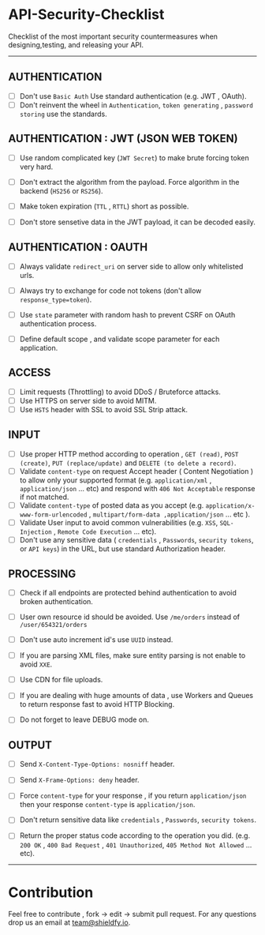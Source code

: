# API-Security-Checklist
Checklist of the most important security countermeasures when designing,testing, and releasing your API.

------------------------------------------------------------------------------
## AUTHENTICATION
- [ ] Don't use `Basic Auth` Use standard authentication (e.g. JWT , OAuth).
- [ ] Don't reinvent the wheel in `Authentication`, `token generating` , `password storing` use the standards.

## AUTHENTICATION : JWT (JSON WEB TOKEN)
- [ ] Use random complicated key (`JWT Secret`) to make brute forcing token very hard.
- [ ] Don't extract the algorithm from the payload. Force algorithm in the backend (`HS256` or `RS256`). 
- [ ] Make token expiration (`TTL` , `RTTL`) short as possible.
- [ ] Don't store sensetive data in the JWT payload, it can be decoded easily.


## AUTHENTICATION : OAUTH
- [ ] Always validate `redirect_uri` on server side to allow only whitelisted urls.
- [ ] Always try to exchange for code not tokens (don't allow `response_type=token`).
- [ ] Use `state` parameter with random hash to prevent CSRF on OAuth authentication process.
- [ ] Define default scope , and validate scope parameter for each application. 


## ACCESS
- [ ] Limit requests (Throttling) to avoid DDoS / Bruteforce attacks.
- [ ] Use HTTPS on server side to avoid MITM.
- [ ] Use `HSTS` header with SSL to avoid SSL Strip attack.

## INPUT 
- [ ] Use proper HTTP method according to operation , `GET (read)`, `POST (create)`, `PUT (replace/update)` and `DELETE (to delete a record)`.
- [ ] Validate `content-type` on request Accept header ( Content Negotiation ) to allow only your supported format (e.g. `application/xml` , `application/json` ... etc) and respond with `406 Not Acceptable` response if not matched.
- [ ] Validate `content-type` of posted data as you accept (e.g. `application/x-www-form-urlencoded` , `multipart/form-data ,application/json` ... etc ).
- [ ] Validate User input to avoid common vulnerabilities (e.g. `XSS`, `SQL-Injection` , `Remote Code Execution` ... etc).
- [ ] Don't use any sensitive data ( `credentials` , `Passwords`, `security tokens`, or `API keys`) in the URL, but use standard Authorization header.

## PROCESSING
- [ ] Check if all endpoints are protected behind authentication to avoid broken authentication.
- [ ] User own resource id should be avoided. Use `/me/orders` instead of `/user/654321/orders`
- [ ] Don't use auto increment id's use `UUID` instead.
- [ ] If you are parsing XML files, make sure entity parsing is not enable to avoid `XXE`.
- [ ] Use CDN for file uploads.
- [ ] If you are dealing with huge amounts of data , use Workers and Queues to return response fast to avoid HTTP Blocking. 
- [ ] Do not forget to leave DEBUG mode on.


## OUTPUT
- [ ] Send `X-Content-Type-Options: nosniff` header.
- [ ] Send `X-Frame-Options: deny` header.
- [ ] Force `content-type` for your response , if you return `application/json` then your response `content-type` is `application/json`.
- [ ] Don't return sensitive data like `credentials` , `Passwords`, `security tokens`.
- [ ] Return the proper status code according to the operation you did. (e.g. `200 OK` , `400 Bad Request` , `401 Unauthorized`, `405 Method Not Allowed` ... etc).


------------------------------------------------------------------------------

# Contribution
Feel free to contribute , fork -> edit -> submit pull request. For any questions drop us an email at team@shieldfy.io.
